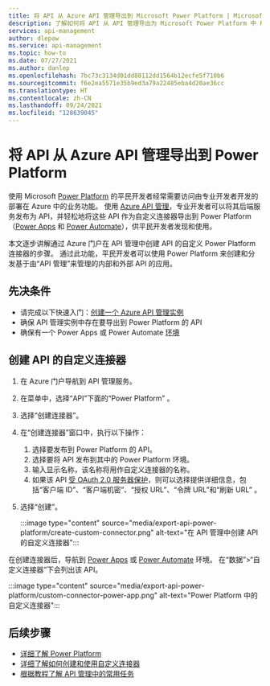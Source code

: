 ```yaml
---
title: 将 API 从 Azure API 管理导出到 Microsoft Power Platform | Microsoft Docs
description: 了解如何将 API 从 API 管理导出为 Microsoft Power Platform 中 Power Apps 和 Power Automate 的自定义连接器。
services: api-management
author: dlepow
ms.service: api-management
ms.topic: how-to
ms.date: 07/27/2021
ms.author: danlep
ms.openlocfilehash: 7bc73c3134d01dd88112dd1564b12ecfe5f710b6
ms.sourcegitcommit: f6e2ea5571e35b9ed3a79a22485eba4d20ae36cc
ms.translationtype: HT
ms.contentlocale: zh-CN
ms.lasthandoff: 09/24/2021
ms.locfileid: "128639045"
---
```

# <a name="export-apis-from-azure-api-management-to-the-power-platform"></a>将 API 从 Azure API 管理导出到 Power Platform 

使用 Microsoft [Power Platform](https://powerplatform.microsoft.com) 的平民开发者经常需要访问由专业开发者开发的部署在 Azure 中的业务功能。 使用 [Azure API 管理](https://aka.ms/apimrocks)，专业开发者可以将其后端服务发布为 API，并轻松地将这些 API 作为自定义连接器导出到 Power Platform（[Power Apps](/powerapps/powerapps-overview) 和 [Power Automate](/power-automate/getting-started)），供平民开发者发现和使用。 

本文逐步讲解通过 Azure 门户在 API 管理中创建 API 的自定义 Power Platform 连接器的步骤。 通过此功能，平民开发者可以使用 Power Platform 来创建和分发基于由“API 管理”来管理的内部和外部 API 的应用。

## <a name="prerequisites"></a>先决条件

+ 请完成以下快速入门：[创建一个 Azure API 管理实例](get-started-create-service-instance.md)
+ 确保 API 管理实例中存在要导出到 Power Platform 的 API
+ 确保有一个 Power Apps 或 Power Automate [环境](/powerapps/powerapps-overview#power-apps-for-admins) 

## <a name="create-a-custom-connector-to-an-api"></a>创建 API 的自定义连接器

1. 在 Azure 门户导航到 API 管理服务。
1. 在菜单中，选择“API”下面的“Power Platform” 。
1. 选择“创建连接器”。
1. 在“创建连接器”窗口中，执行以下操作：
    1. 选择要发布到 Power Platform 的 API。
    1. 选择要将 API 发布到其中的 Power Platform 环境。 
    1. 输入显示名称，该名称将用作自定义连接器的名称。  
    1. 如果该 API [受 OAuth 2.0 服务器保护](api-management-howto-protect-backend-with-aad.md)，则可以选择提供详细信息，包括“客户端 ID”、“客户端机密”、“授权 URL”、“令牌 URL”和“刷新 URL”    。  
1. 选择“创建”。 

    :::image type="content" source="media/export-api-power-platform/create-custom-connector.png" alt-text="在 API 管理中创建 API 的自定义连接器":::

在创建连接器后，导航到 [Power Apps](https://make.powerapps.com) 或 [Power Automate](https://flow.microsoft.com) 环境。 在“数据”>“自定义连接器”下会列出该 API。

:::image type="content" source="media/export-api-power-platform/custom-connector-power-app.png" alt-text="Power Platform 中的自定义连接器":::

## <a name="next-steps"></a>后续步骤

* [详细了解 Power Platform](https://powerplatform.microsoft.com/)
* [详细了解如何创建和使用自定义连接器](/connectors/custom-connectors/)
* [根据教程了解 API 管理中的常用任务](./import-and-publish.md)
